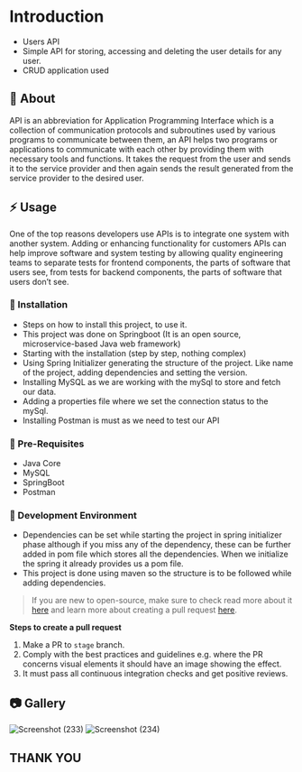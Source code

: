 # Introduction
- Users API 
- Simple API for storing, accessing and deleting the user details for any user.
- CRUD application used


##  :beginner: About
API is an abbreviation for Application Programming Interface which is a collection of communication protocols and subroutines used by various programs to communicate between them, an API helps two programs or applications to communicate with each other by providing them with necessary tools and functions. It takes the request from the user and sends it to the service provider and then again sends the result generated from the service provider to the desired user.

## :zap: Usage
One of the top reasons developers use APIs is to integrate one system with another system.
Adding or enhancing functionality for customers
APIs can help improve software and system testing by allowing quality engineering teams to separate tests for frontend components, the parts of software that users see, from tests for backend components, the parts of software that users don’t see.

###  :electric_plug: Installation
- Steps on how to install this project, to use it.
- This project was done on Springboot (It is an open source, microservice-based Java web framework)
- Starting with the installation (step by step, nothing complex)
- Using Spring Initializer generating the structure of the project. Like name of the project, adding dependencies and setting the version.
- Installing MySQL as we are working with the mySql to store and fetch our data.
- Adding a properties file where we set the connection status to the mySql.
- Installing Postman is must as we need to test our API


### :notebook: Pre-Requisites
- Java Core
- MySQL
- SpringBoot
- Postman

###  :nut_and_bolt: Development Environment
- Dependencies can be set while starting the project in spring initializer phase although if you miss any of the dependency, these can be further added in pom file which stores all the dependencies. When we initialize the spring it already provides us a pom file.
- This project is done using maven so the structure is to be followed while adding dependencies.


 > If you are new to open-source, make sure to check read more about it [here](https://www.digitalocean.com/community/tutorial_series/an-introduction-to-open-source) and learn more about creating a pull request [here](https://www.digitalocean.com/community/tutorials/how-to-create-a-pull-request-on-github).



**Steps to create a pull request**

1. Make a PR to `stage` branch.
2. Comply with the best practices and guidelines e.g. where the PR concerns visual elements it should have an image showing the effect.
3. It must pass all continuous integration checks and get positive reviews.



##  :camera: Gallery

![Screenshot (233)](https://user-images.githubusercontent.com/59395624/160382979-87627b7b-40b5-44f3-b1d9-89ce13bdc71c.png)
![Screenshot (234)](https://user-images.githubusercontent.com/59395624/160383050-190db888-5f8f-43c2-b214-da5bd38e2ac7.png)


## THANK YOU

